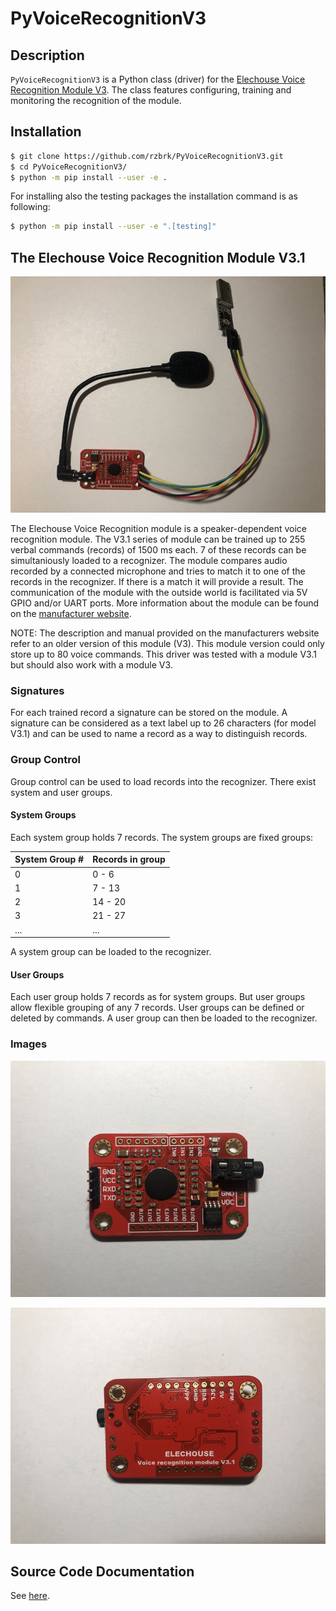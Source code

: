 # PyVoiceRecognitionV3

## Description
`PyVoiceRecognitionV3` is a Python class (driver) for the [Elechouse Voice
Recognition Module V3](https://www.elechouse.com/product/speak-recognition-voice-recognition-module-v3/). The class features configuring, training and monitoring the recognition of the module.

## Installation
```bash
$ git clone https://github.com/rzbrk/PyVoiceRecognitionV3.git
$ cd PyVoiceRecognitionV3/
$ python -m pip install --user -e .
```

For installing also the testing packages the installation command is as
following:
```bash
$ python -m pip install --user -e ".[testing]"
```

## The Elechouse Voice Recognition Module V3.1

![Elechouse Voice Recognition Module V3.1](./assets/module_with_mic.jpg)

The Elechouse Voice Recognition module is a speaker-dependent voice recognition module. The V3.1 series of module can be trained up to 255 verbal commands (records) of 1500 ms each. 7 of these records can be simultaniously loaded to a recognizer. The module compares audio recorded by a connected microphone and tries to match it to one of the records in the recognizer. If there is a match it will provide a result. The communication of the module with the outside world is facilitated via 5V GPIO and/or UART ports. More information about the module can be found on the [manufacturer website](https://www.elechouse.com/product/speak-recognition-voice-recognition-module-v3/).

NOTE: The description and manual provided on the manufacturers website refer to
an older version of this module (V3). This module version could only store up
to 80 voice commands. This driver was tested with a module V3.1 but should also
work with a module V3.

### Signatures
For each trained record a signature can be stored on the module. A signature
can be considered as a text label up to 26 characters (for model V3.1) and can
be used to name a record as a way to distinguish records.

### Group Control
Group control can be used to load records into the recognizer. There exist
system and user groups.

#### System Groups
Each system group holds 7 records. The system groups are fixed groups:

| System Group # | Records in group |
|---|---|
| 0 | 0 - 6 |
| 1 | 7 - 13 |
| 2 | 14 - 20 |
| 3 | 21 - 27 |
| ... | ... |

A system group can be loaded to the recognizer.

#### User Groups
Each user group holds 7 records as for system groups. But user groups allow
flexible grouping of any 7 records. User groups can be defined or deleted by
commands. A user group can then be loaded to the recognizer.

### Images
![Elechouse Voice Recognition Module V3.1 - top side](./assets/module_top.jpg)

![Elechouse Voice Recognition Module V3.1 - bottom side](./assets/module_bottom.jpg)

## Source Code Documentation

See [here](docs/README.md).
